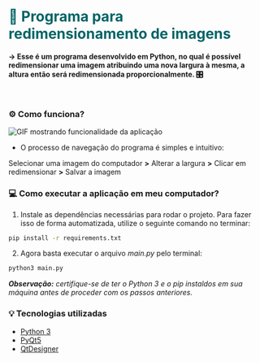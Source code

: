 <h1 style="color: #006466"> 🌌 Programa para redimensionamento de imagens</h1>

**-> Esse é um programa desenvolvido em Python, no qual é possível redimensionar uma imagem atribuindo uma nova largura à mesma, a altura então será redimensionada proporcionalmente. 🎛**

<br>

### **⚙️ Como funciona?**

![GIF mostrando funcionalidade da aplicação](gif_readme.gif)

* O processo de navegação do programa é simples e intuitivo:

Selecionar uma imagem do computador **>** Alterar a largura **>** Clicar em redimensionar **>** Salvar a imagem

### **💻 Como executar a aplicação em meu computador?**

1. Instale as dependências necessárias para rodar o projeto. Para fazer isso de forma automatizada, utilize o seguinte comando no terminar:

```bash
pip install -r requirements.txt
```

2. Agora basta executar o arquivo *main.py* pelo terminal:

```bash
python3 main.py
```

***Observação:** certifique-se de ter o Python 3 e o pip instaldos em sua máquina antes de proceder com os passos anteriores.*

### **💡 Tecnologias utilizadas**
* [Python 3](https://www.python.org/download/releases/3.0/)
* [PyQt5](https://pypi.org/project/PyQt5/)
* [QtDesigner](https://doc.qt.io/qt-5/qtdesigner-manual.html)